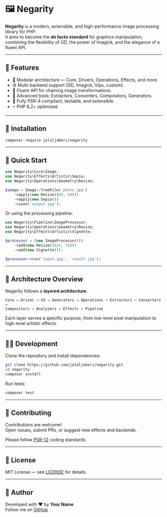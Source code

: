# 🖼️ Negarity

**Negarity** is a modern, extensible, and high-performance image processing library for PHP.  
It aims to become the **de facto standard** for graphics manipulation, combining the flexibility of GD, the power of Imagick, and the elegance of a fluent API.

---

## 🚀 Features

- 🧱 Modular architecture — Core, Drivers, Operations, Effects, and more.
- ⚙️ Multi-backend support (GD, Imagick, Vips, custom).
- 🎨 Fluent API for chaining image transformations.
- 🧠 Advanced tools: Extractors, Converters, Compositors, Generators.
- 🧩 Fully PSR-4 compliant, testable, and extensible.
- ⚡ PHP 8.2+ optimized.

---

## 🧰 Installation

```bash
composer require jalaljaberi/negarity
```

---

## 🧪 Quick Start

```php
use Negarity\Core\Image;
use Negarity\Effects\Artistic\Sepia;
use Negarity\Operations\Geometry\Resize;

$image = Image::fromFile('photo.jpg')
    ->apply(new Resize(800, 600))
    ->apply(new Sepia())
    ->save('output.jpg');
```

Or using the processing pipeline:

```php
use Negarity\Pipeline\ImageProcessor;
use Negarity\Operations\Geometry\Resize;
use Negarity\Effects\Artistic\Vignette;

$processor = (new ImageProcessor())
    ->add(new Resize(1024, 768))
    ->add(new Vignette());

$processor->run('input.jpg', 'result.jpg');
```

---

## 🧱 Architecture Overview

Negarity follows a **layered architecture**:

```
Core → Driver → IO → Generators → Operations → Extractors → Converters → 
Compositors → Analyzers → Effects → Pipeline
```

Each layer serves a specific purpose, from low-level pixel manipulation to high-level artistic effects.

---

## 🧑‍💻 Development

Clone the repository and install dependencies:

```bash
git clone https://github.com/jalaljaberi/negarity.git
cd negarity
composer install
```

Run tests:

```bash
composer test
```

---

## 🧩 Contributing

Contributions are welcome!  
Open issues, submit PRs, or suggest new effects and backends.

Please follow [PSR-12](https://www.php-fig.org/psr/psr-12/) coding standards.

---

## 📄 License

MIT License — see [LICENSE](LICENSE) for details.

---

## 🌟 Author

Developed with ❤️ by **Your Name**  
Follow me on [GitHub](https://github.com/jalaljaberi)

